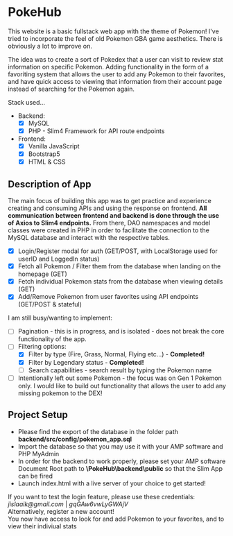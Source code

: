 # PokeHub
This website is a basic fullstack web app with the theme of Pokemon!
I've tried to incorporate the feel of old Pokemon GBA game aesthetics. There is obviously a lot to improve on.

The idea was to create a sort of Pokedex that a user can visit to review stat information on specific Pokemon. Adding functionality in the form of a favoriting system that allows the user to add any Pokemon to their favorites, and have quick access to viewing that information from their account page instead of searching for the Pokemon again.

Stack used...
- Backend:
    - [X] MySQL
    - [X] PHP - Slim4 Framework for API route endpoints
- Frontend:
    - [X] Vanilla JavaScript
    - [X] Bootstrap5
    - [X] HTML & CSS

## Description of App

The main focus of building this app was to get practice and experience creating and consuming APIs and using the response on frontend. 
__All communication between frontend and backend is done through the use of Axios to Slim4 endpoints.__
From there, DAO namespaces and model classes were created in PHP in order to facilitate the connection to the MySQL database and interact with the respective tables.

- [X] Login/Register modal for auth (GET/POST, with LocalStorage used for userID and LoggedIn status)
- [X] Fetch all Pokemon / Filter them from the database when landing on the homepage (GET)
- [X] Fetch individual Pokemon stats from the database when viewing details (GET)
- [X] Add/Remove Pokemon from user favorites using API endpoints (GET/POST & stateful)

I am still busy/wanting to implement:
- [ ] Pagination - this is in progress, and is isolated - does not break the core functionality of the app.
- [ ] Filtering options:
    - [X] Filter by type (Fire, Grass, Normal, Flying etc...) - **Completed!**
    - [X] Filter by Legendary status - **Completed!**
    - [ ] Search capabilities - search result by typing the Pokemon name
- [ ] Intentionally left out some Pokemon - the focus was on Gen 1 Pokemon only. I would like to build out functionality that allows the user to add any missing pokemon to the DEX!

## Project Setup

- Please find the export of the database in the folder path **backend/src/config/pokemon_app.sql**
- Import the database so that you may use it with your AMP software and PHP MyAdmin
- In order for the backend to work properly, please set your AMP software Document Root path to **\PokeHub\backend\public** so that the Slim App can be fired
- Launch index.html with a live server of your choice to get started!

If you want to test the login feature, please use these credentials: _jislaaik@gmail.com_ | _gqGAw6vwLyGWAjV_<br>
Alternatively, register a new account!<br>
You now have access to look for and add Pokemon to your favorites, and to view their indiviual stats<br>